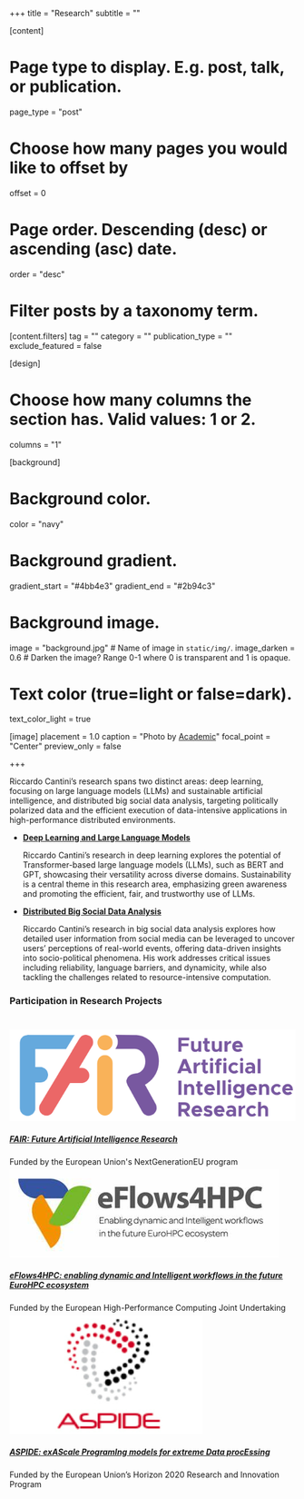 +++
title = "Research"
subtitle = ""


[content]
  # Page type to display. E.g. post, talk, or publication.
  page_type = "post"
  
  
  # Choose how many pages you would like to offset by
  offset = 0

  # Page order. Descending (desc) or ascending (asc) date.
  order = "desc"

  # Filter posts by a taxonomy term.
  [content.filters]
    tag = ""
    category = ""
    publication_type = ""
    exclude_featured = false

[design]
  # Choose how many columns the section has. Valid values: 1 or 2.
  columns = "1"


[background]
  # Background color.
  color = "navy"
  
  # Background gradient.
  gradient_start = "#4bb4e3"
  gradient_end = "#2b94c3"
  
  # Background image.
  image = "background.jpg"  # Name of image in `static/img/`.
  image_darken = 0.6  # Darken the image? Range 0-1 where 0 is transparent and 1 is opaque.

  # Text color (true=light or false=dark).
  text_color_light = true

[image]
placement = 1.0
caption = "Photo by [Academic](https://sourcethemes.com/academic/)"
focal_point = "Center"
preview_only = false

+++
<div style="text-align: left">
Riccardo Cantini’s research spans two distinct areas: deep learning, focusing on large language models (LLMs) and sustainable artificial intelligence, and distributed big social data analysis, targeting politically polarized data and the efficient execution of data-intensive applications in high-performance distributed environments.

<ul>
    <li><strong><a href="/topics/deep_learning_llm/">Deep Learning and Large Language Models</a></strong></li>
    <p>Riccardo Cantini’s research in deep learning explores the potential of Transformer-based large language models (LLMs), such as BERT and GPT, showcasing their versatility across diverse domains. Sustainability is a central theme in this research area, emphasizing green awareness and promoting the efficient, fair, and trustworthy use of LLMs.
</p>
    <li><strong><a href="/topics/distributed_big_social_data/">Distributed Big Social Data Analysis</a></strong></li>
    <p>Riccardo Cantini’s research in big social data analysis explores how detailed user information from social media can be leveraged to uncover users’ perceptions of real-world events, offering data-driven insights into socio-political phenomena. His work addresses critical issues including reliability, language barriers, and dynamicity, while also tackling the challenges related to resource-intensive computation.</p>
</ul>
</div>

<div style="text-align: left">
<h3><b>Participation in Research Projects</b></h3>
<div class="media stream-item" style="margin-top: 40px;">
	<div class="mr-3">
		<a href="https://doi.org/10.1142/q0444" target="_blank">
			<img src="logos/FAIR_logo.png" alt="FAIR_LOGO" style="margin-top: 0px;"></a>
	</div>
	<div class="media-body">
		<h5 class="mb-0 mt-0"><a href="https://fondazione-fair.it/" target="_blank">
FAIR: Future Artificial Intelligence Research</a></h5>
		<div class="stream-meta article-metadata">
			<div>
				<span>Funded by the European Union's NextGenerationEU program</span>
			</div>
		</div>
	</div>
</div>
<div class="media stream-item">
	<div class="mr-3" style="margin-top:5px;">
		<a href="https://doi.org/10.1142/q0444" target="_blank">
			<img src="logos/eFlows4HPC_logo.png" alt="eFlows4HPC_logo" style="margin-top: 0px;"></a>
	</div>
	<div class="media-body">
		<h5 class="mb-0 mt-0"><a href="https://eflows4hpc.eu/" target="_blank">
eFlows4HPC: enabling dynamic and Intelligent workflows in the future EuroHPC ecosystem</a></h5>
		<div class="stream-meta article-metadata">
			<div>
				<span>Funded by the European High-Performance Computing Joint Undertaking</span>
			</div>
		</div>
	</div>
</div>
<div class="media stream-item">
	<div class="mr-3" style="margin-top:5px;">
		<a href="https://doi.org/10.1142/q0444" target="_blank">
			<img src="logos/ASPIDE_logo.png" alt="ASPIDE_logo" style="margin-top: 0px; margin-bottom:0px;"></a>
	</div>
	<div class="media-body">
		<h5 class="mb-0 mt-0"><a href="https://cordis.europa.eu/project/id/801091" target="_blank">
ASPIDE: exAScale ProgramIng models for extreme Data procEssing</a></h5>
		<div class="stream-meta article-metadata">
			<div>
				<span>Funded by the European Union’s Horizon 2020 Research and Innovation Program</span>
			</div>
		</div>
	</div>
</div>
</div>
